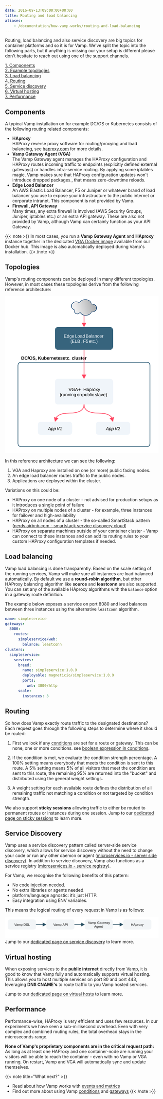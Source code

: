 ```yaml
---
date: 2016-09-13T09:00:00+00:00
title: Routing and load balancing
aliases: 
    - /documentation/how-vamp-works/routing-and-load-balancing
---
```

Routing, load balancing and also service discovery are big topics for container platforms and so it is for Vamp. We've
split the topic into the following parts, but if anything is missing our your setup is different please don't hesitate
to reach out using one of the support channels.

[1. Components](#components)  
[2. Example topologies](#topologies)     
[3. Load balancing](#load-balancing)      
[4. Routing](#routing)  
[5. Service discovery](#service-discovery)    
[6. Virtual hosting](#virtual-hosting)  
[7. Performance](#performance) 

## Components

A typical Vamp installation on for example DC/OS or Kubernetes consists of the following routing related components:

- **HAproxy**  
    HAProxy reverse proxy software for routing/proxying and load balancing, see [haproxy.com](https://www.haproxy.com) for
    more details.
- **Vamp Gateway Agent (VGA)**  
    The Vamp Gateway agent manages the HAProxy configuration and HAProxy routes incoming traffic to endpoints (explicitly 
    defined external gateways) or handles intra-service routing. By applying some iptables magic, Vamp makes sure that HAProxy 
    configuration updates won't introduce dropped packages., that means zero-downtime reloads.
- **Edge Load Balancer**  
    An AWS Elastic Load Balancer, F5 or Juniper or whatever brand of load balancer you use to expose your infrastructure
    to the public internet or corporate intranet. This component is not provided by Vamp.
- **Firewall, API Gateway**  
    Many times, any extra firewall is involved (AWS Security Groups, Juniper, iptables etc.) or an extra API gateway. These
    are also not provided by Vamp, although Vamp can certainly function as your API Gateway.
    
{{< note >}}
In most cases, you run a **Vamp Gateway Agent** and **HAproxy** instance together in the dedicated 
[VGA Docker image](https://hub.docker.com/r/magneticio/vamp-gateway-agent/) available from our Docker hub. This image 
is also automatically deployed during Vamp's installation. 
{{< /note >}} 
    
    
## Topologies

Vamp's routing components can be deployed in many different topologies. However, in most cases these topologies
derive from the following reference architecture:

![](/images/diagram/vamp_ref_architecture_routing.svg)

In this reference architecture we can see the following:

1. VGA and Haproxy are installed on one (or more) public facing nodes.
2. An edge load balancer routes traffic to the public nodes.
3. Applications are deployed within the cluster.

Variations on this could be:

* HAProxy on one node of a cluster - not advised for production setups as it introduces a single point of failure
* HAProxy on multiple nodes of a cluster - for example, three instances for failover and high-availability 
* HAProxy on all nodes of a cluster - the so-called SmartStack pattern ([nerds.airbnb.com - smartstack service discovery cloud](http://nerds.airbnb.com/smartstack-service-discovery-cloud/)) 
* HAProxy on separate machines outside of your container cluster - Vamp can connect to these instances and can add its routing rules to your custom HAProxy configuration templates if needed.

## Load balancing

Vamp load balancing is done transparently. Based on the scale setting of the running services, Vamp will make sure all 
instances are load balanced automatically. By default we use a **round-robin algorithm**, but other HAProxy balancing
algorithm like **source** and **leastconn** are also supported. You can set any of the available HAproxy algorithms with 
the `balance` option in a gateway route definition.  

The example below exposes a service on port 8080 and load balances between three instances using the alternative `leastconn`
algorithm.

```yaml
name: simpleservice
gateways:
  8080:
    routes:
      simpleservice/web:
        balance: leastconn
clusters:
  simpleservice:
    services:
      breed:
        name: simpleservice:1.0.0
        deployable: magneticio/simpleservice:1.0.0
        ports:
          web: 3000/http
      scale:
        instances: 3 
```


## Routing

So how does Vamp exactly route traffic to the designated destinations? Each request goes through the following steps to 
determine where it should be routed:  

1. First we look if any [conditions](/documentation/using-vamp/conditions/) are set for a route or gateway. This 
can be none, one or more conditions. see [boolean expression in conditions](/documentation/using-vamp/conditions/#boolean-expression-in-conditions). 
  

2. If the condition is met, we evaluate the condition strength percentage. A 100% setting means everybody that meets the 
condition is sent to this route. A 5% setting means 5% of all visitors that meet the condition are sent to this route, 
the remaining 95% are returned into the "bucket" and distributed using the general weight settings. 

3. A weight setting for each available route defines the distribution of all remaining traffic not matching a condition 
or not targeted by condition strength.
 
We also support **sticky sessions** allowing traffic to either be routed to permanent routes or instances during one session.
Jump to our [dedicated page on sticky sessions](/documentation/using-vamp/sticky-sessions) to learn more.
 
## Service Discovery

Vamp uses a service discovery pattern called server-side service discovery, which allows for service discovery without 
the need to change your code or run any other daemon or agent ([microservices.io - server side discovery](http://microservices.io/patterns/server-side-discovery.html)). 
In addition to service discovery, Vamp also functions as a service registry ([microservices.io - service registry](http://microservices.io/patterns/service-registry.html)).

For Vamp, we recognise the following benefits of this pattern:

* No code injection needed.
* No extra libraries or agents needed.
* platform/language agnostic: it’s just HTTP.
* Easy integration using ENV variables.

This means the logical routing of every request in Vamp is as follows:

![](/images/diagram/vamp-service-discovery.svg)
Jump to our [dedicated page on service discovery](/documentation/using-vamp/service-discovery) to learn more. 
 
## Virtual hosting

When exposing services to the **public internet** directly from Vamp, it is good to know that Vamp fully and automatically 
supports virtual hosting. This allows you to host multiple services on port 80 and port 443, leveraging **DNS CNAME's** to 
route traffic to you Vamp hosted services.  
  
Jump to our [dedicated page on virtual hosts](/documentation/using-vamp/virtual-hosts) to learn more. 

## Performance
Performance-wise, HAProxy is very efficient and uses few resources. In our experiments we have seen a sub-millisecond 
overhead. Even with very complex and combined routing rules, the total overhead stays in the microseconds range.  

**None of Vamp's proprietary components are in the critical request path:** As long as at least one HAProxy and one 
container-node are running your visitors will be able to reach the container - even with no Vamp or VGA running. 
On restart, Vamp and VGA will automatically sync and update themselves. 

{{< note title="What next?" >}}
* Read about how Vamp works with [events and metrics](/documentation/how-vamp-works/events-and-metrics)
* Find out more about using Vamp [conditions](/documentation/using-vamp/conditions) and [gateways](/documentation/using-vamp/gateways)
{{< /note >}}
